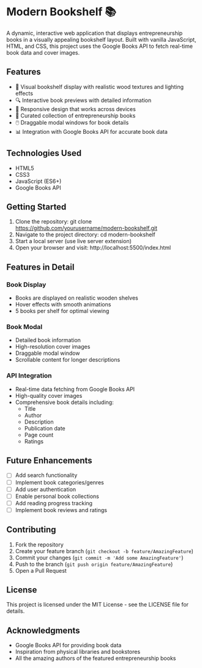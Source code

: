 # Modern Bookshelf 📚

A dynamic, interactive web application that displays entrepreneurship books in a visually appealing bookshelf layout. Built with vanilla JavaScript, HTML, and CSS, this project uses the Google Books API to fetch real-time book data and cover images.

## Features

- 📖 Visual bookshelf display with realistic wood textures and lighting effects
- 🔍 Interactive book previews with detailed information
- 📱 Responsive design that works across devices
- 🎯 Curated collection of entrepreneurship books
- 🖱️ Draggable modal windows for book details
- 📊 Integration with Google Books API for accurate book data

## Technologies Used

- HTML5
- CSS3
- JavaScript (ES6+)
- Google Books API

## Getting Started

1. Clone the repository:
   git clone https://github.com/yourusername/modern-bookshelf.git
2. Navigate to the project directory:
   cd modern-bookshelf
3. Start a local server (use live server extension)
4. Open your browser and visit:
   http://localhost:5500/index.html

## Features in Detail

### Book Display

- Books are displayed on realistic wooden shelves
- Hover effects with smooth animations
- 5 books per shelf for optimal viewing

### Book Modal

- Detailed book information
- High-resolution cover images
- Draggable modal window
- Scrollable content for longer descriptions

### API Integration

- Real-time data fetching from Google Books API
- High-quality cover images
- Comprehensive book details including:
  - Title
  - Author
  - Description
  - Publication date
  - Page count
  - Ratings

## Future Enhancements

- [ ] Add search functionality
- [ ] Implement book categories/genres
- [ ] Add user authentication
- [ ] Enable personal book collections
- [ ] Add reading progress tracking
- [ ] Implement book reviews and ratings

## Contributing

1. Fork the repository
2. Create your feature branch (`git checkout -b feature/AmazingFeature`)
3. Commit your changes (`git commit -m 'Add some AmazingFeature'`)
4. Push to the branch (`git push origin feature/AmazingFeature`)
5. Open a Pull Request

## License

This project is licensed under the MIT License - see the LICENSE file for details.

## Acknowledgments

- Google Books API for providing book data
- Inspiration from physical libraries and bookstores
- All the amazing authors of the featured entrepreneurship books
